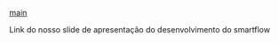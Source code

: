 [main](https://gamma.app/docs/SmartFlow-Controle-Inteligente-do-seu-Consumo-de-Agua-v0xqoqr0a2og280)

Link do nosso slide de apresentação do desenvolvimento do smartflow
